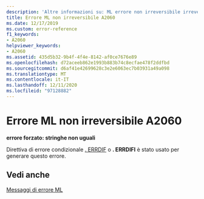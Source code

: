 ```yaml
---
description: 'Altre informazioni su: ML errore non irreversibile irreversibile A2060'
title: Errore ML non irreversibile A2060
ms.date: 12/17/2019
ms.custom: error-reference
f1_keywords:
- A2060
helpviewer_keywords:
- A2060
ms.assetid: 435d5b32-9b4f-4f4e-8142-af0ce7676e89
ms.openlocfilehash: d72aceeb862e1993b883b74c8ecfae478f2ddfbd
ms.sourcegitcommit: d6af41e42699628c3e2e6063ec7b03931a49a098
ms.translationtype: MT
ms.contentlocale: it-IT
ms.lasthandoff: 12/11/2020
ms.locfileid: "97128882"
---
```

# <a name="ml-nonfatal-error-a2060"></a>Errore ML non irreversibile A2060

**errore forzato: stringhe non uguali**

Direttiva di errore condizionale [. ERRDIF](dot-errdif.md) o **. ERRDIFI** è stato usato per generare questo errore.

## <a name="see-also"></a>Vedi anche

[Messaggi di errore ML](ml-error-messages.md)
